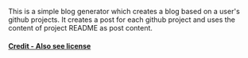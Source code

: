 This is a simple blog generator which creates a blog based on a user's github projects. It creates a post for each github project and uses the content of project README as post content.

#### [Credit - Also see license](https://github.com/vksah32/simple-blogger/)

